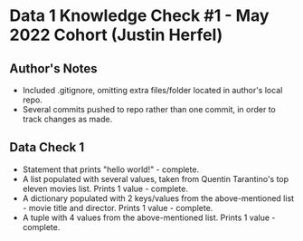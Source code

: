 # Data 1 Knowledge Check #1 - May 2022 Cohort (Justin Herfel)

## Author's Notes

* Included .gitignore, omitting extra files/folder located in author's local repo.
* Several commits pushed to repo rather than one commit, in order to track changes as made.

## Data Check 1

* Statement that prints "hello world!" - complete.
* A list populated with several values, taken from Quentin Tarantino's top eleven movies list. Prints 1 value - complete.
* A dictionary populated with 2 keys/values from the above-mentioned list - movie title and director. Prints 1 value - complete.
* A tuple with 4 values from the above-mentioned list. Prints 1 value - complete.